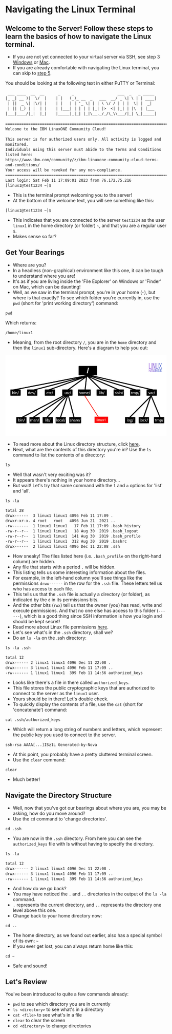 # Navigating the Linux Terminal
## Welcome to the Server! Follow these steps to learn the basics of how to navigate the Linux terminal.
* If you are not yet connected to your virtual server via SSH, see step 3 [Windows](./3_windows_connect_to_server.md) or [Mac](./3_mac_connect.md).
* If you are already comfortable with navigating the Linux terminal, you can skip to [step 5](./5_services.md).

You should be looking at the following text in either PuTTY or Terminal:
```
 ___ ____  __  __      _     _                   ___  _   _ _____
|_ _| __ )|  \/  |    | |   (_)_ __  _   ___  __/ _ \| \ | | ____|
 | ||  _ \| |\/| |    | |   | | '_ \| | | \ \/ / | | |  \| |  _|
 | || |_) | |  | |    | |___| | | | | |_| |>  <| |_| | |\  | |___
|___|____/|_|  |_|    |_____|_|_| |_|\__,_/_/\_\\___/|_| \_|_____|

=================================================================================
Welcome to the IBM LinuxONE Community Cloud!

This server is for authorized users only. All activity is logged and monitored.
Individuals using this server must abide to the Terms and Conditions listed here:
https://www.ibm.com/community/z/ibm-linuxone-community-cloud-terms-and-conditions/
Your access will be revoked for any non-compliance.
==================================================================================
Last login: Sat Feb 11 17:09:01 2023 from 76.172.75.216
[linux1@test1234 ~]$
```
* This is the terminal prompt welcoming you to the server!
* At the bottom of the welcome text, you will see something like this: 
```
[linux1@test1234 ~]$
```
* This indicates that you are connected to the server `test1234` as the user `linux1` in the home directory (or folder) `~`, and that you are a regular user `$`.
* Makes sense so far?
## Get Your Bearings
* Where are you? 
* In a headless (non-graphical) environment like this one, it can be tough to understand where you are!
* It's as if you are living inside the 'File Explorer' on Windows or 'Finder' on Mac, which can be daunting!
* Well, as we saw in the terminal prompt, you're in your home (`~`), but where is that exactly? To see which folder you're currently in, use the `pwd` (short for 'print working directory') command:
```
pwd
```
Which returns:
```
/home/linux1
```
* Meaning, from the root directory `/`, you are in the `home` directory and then the `linux1` sub-directory. 
Here's a diagram to help you out:

![linux-directory-structure](../images/linux-directory-structure.png)
* To read more about the Linux directory structure, click [here](https://linuxhandbook.com/linux-directory-structure/).
* Next, what are the contents of this directory you're in? Use the `ls` command to list the contents of a directory:
```
ls
```
* Well that wasn't very exciting was it?
* It appears there's nothing in your home directory...
* But wait! Let's try that same command with the `l` and `a` options for 'list' and 'all'.
```
ls -la
```
```
total 28
drwx------  3 linux1 linux1 4096 Feb 11 17:09 .
drwxr-xr-x. 4 root   root   4096 Jun 21  2021 ..
-rw-------  1 linux1 linux1   17 Feb 11 17:09 .bash_history
-rw-r--r--  1 linux1 linux1   18 Aug 30  2019 .bash_logout
-rw-r--r--  1 linux1 linux1  141 Aug 30  2019 .bash_profile
-rw-r--r--  1 linux1 linux1  312 Aug 30  2019 .bashrc
drwx------  2 linux1 linux1 4096 Dec 11 22:08 .ssh
```
* How sneaky! The files listed here (i.e. `.bash_profile` on the right-hand column) are hidden. 
* Any file that starts with a period `.` will be hidden.
* This listing tells us some interesting information about the files.
* For example, in the left-hand column you'll see things like the permissions `drwx------` in the row for the `.ssh` file. These letters tell us who has access to each file. 
* This tells us that the `.ssh` file is actually a directory (or folder), as indicated by the `d` in its permissions bits.
* And the other bits (`rwx`) tell us that the owner (you) has read, write and execute permissions. And that no one else has access to this folder (`------`), which is a good thing since SSH information is how you login and should be kept secret!
* Read more about Linux file permissions [here](https://www.linuxfoundation.org/blog/blog/classic-sysadmin-understanding-linux-file-permissions).
* Let's see what's in the `.ssh` directory, shall we? 
* Do an `ls -la` on the .ssh directory:
```
ls -la .ssh
```
```
total 12
drwx------ 2 linux1 linux1 4096 Dec 11 22:08 .
drwx------ 3 linux1 linux1 4096 Feb 11 17:09 ..
-rw------- 1 linux1 linux1  399 Feb 11 14:56 authorized_keys
```
* Looks like there's a file in there called `authorized_keys`.
* This file stores the public cryptographic keys that are authorized to connect to the server as the `linux1` user.
* Yours should be in there! Let's double check. 
* To quickly display the contents of a file, use the `cat` (short for 'concatenate') command:
```
cat .ssh/authorized_keys
```
* Which will return a long string of numbers and letters, which represent the public key you used to connect to the server.
```
ssh-rsa AAAA[...]ISz1L Generated-by-Nova
```
* At this point, you probably have a pretty cluttered terminal screen.
* Use the `clear` command:
```
clear
```
* Much better!
## Navigate the Directory Structure
* Well, now that you've got our bearings about where you are, you may be asking, how do you move around?
* Use the `cd` command to 'change directories'.
```
cd .ssh
```
* You are now in the `.ssh` directory. From here you can see the `authorized_keys` file with ls without having to specify the directory.
```
ls -la
```
```
total 12
drwx------ 2 linux1 linux1 4096 Dec 11 22:08 .
drwx------ 3 linux1 linux1 4096 Feb 11 17:09 ..
-rw------- 1 linux1 linux1  399 Feb 11 14:56 authorized_keys
```
* And how do we go back?
* You may have noticed the `.` and `..` directories in the output of the `ls -la` command.
* `.` represents the current directory, and `..` represents the directory one level above this one.
* Change back to your home directory now:
```
cd ..
```
* The home directory, as we found out earlier, also has a special symbol of its own: `~`
* If you ever get lost, you can always return home like this:
```
cd ~
```
* Safe and sound!

## Let's Review
You've been introduced to quite a few commands already:
* `pwd` to see which directory you are in currently
* `ls <directory>` to see what's in a directory
* `cat <file>` to see what's in a file
* `clear` to clear the screen
* `cd <directory>` to change directories